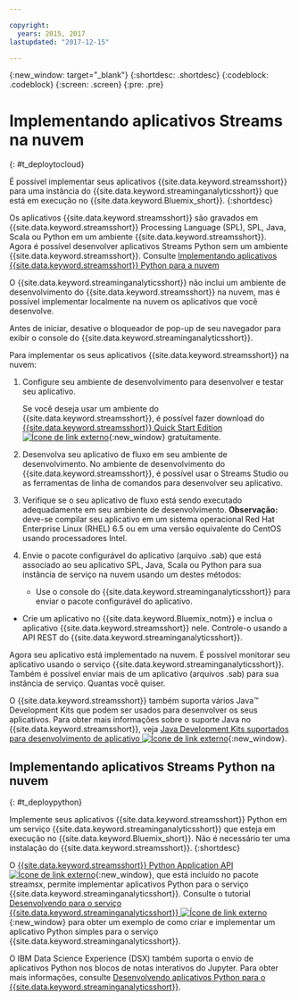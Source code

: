 ```yaml
---

copyright:
  years: 2015, 2017
lastupdated: "2017-12-15"

---
```


<!-- Attribute definitions -->
{:new_window: target="_blank"}
{:shortdesc: .shortdesc}
{:codeblock: .codeblock}
{:screen: .screen}
{:pre: .pre}

# Implementando aplicativos Streams na nuvem
{: #t_deploytocloud}

É possível implementar seus aplicativos {{site.data.keyword.streamsshort}} para uma instância do {{site.data.keyword.streaminganalyticsshort}} que está em execução no {{site.data.keyword.Bluemix_short}}.
{:shortdesc}

Os aplicativos {{site.data.keyword.streamsshort}} são gravados em {{site.data.keyword.streamsshort}} Processing Language (SPL), SPL, Java, Scala ou Python em um ambiente {{site.data.keyword.streamsshort}}. Agora é possível desenvolver aplicativos Streams Python sem um ambiente {{site.data.keyword.streamsshort}}. Consulte [Implementando aplicativos {{site.data.keyword.streamsshort}} Python para a nuvem](docs/services/StreamingAnalytics/t_deploytocloud.html#t_deploypython)


O {{site.data.keyword.streaminganalyticsshort}} não inclui um ambiente de desenvolvimento do {{site.data.keyword.streamsshort}} na nuvem, mas é
possível implementar localmente na nuvem os aplicativos que você desenvolve.

Antes de iniciar, desative o bloqueador de pop-up de seu navegador para exibir o console do {{site.data.keyword.streaminganalyticsshort}}.

Para implementar os seus aplicativos {{site.data.keyword.streamsshort}} na nuvem:

1. Configure seu ambiente de desenvolvimento para desenvolver e testar seu aplicativo.

	Se você deseja usar um ambiente do {{site.data.keyword.streamsshort}}, é possível fazer download do [{{site.data.keyword.streamsshort}} Quick Start Edition ![Ícone de link externo](../../icons/launch-glyph.svg "Ícone de link externo")](http://ibmstreams.github.io/streamsx.documentation/docs/4.2/qse-intro/){:new_window} gratuitamente.

2. Desenvolva seu aplicativo de fluxo em seu ambiente de desenvolvimento. No ambiente de desenvolvimento do {{site.data.keyword.streamsshort}}, é possível usar o Streams Studio ou as ferramentas de linha de comandos para desenvolver seu aplicativo.

3. Verifique se o seu aplicativo de fluxo está sendo executado adequadamente em seu ambiente de desenvolvimento.
**Observação:** deve-se compilar seu aplicativo em um sistema operacional Red Hat Enterprise Linux (RHEL) 6.5 ou em uma versão equivalente do CentOS usando processadores Intel.

4. Envie o pacote configurável do aplicativo (arquivo .sab) que está associado ao seu aplicativo SPL, Java, Scala ou Python para sua instância de serviço na nuvem usando um destes métodos:
	* Use o console do {{site.data.keyword.streaminganalyticsshort}} para enviar o pacote configurável do aplicativo.

  * Crie um aplicativo no {{site.data.keyword.Bluemix_notm}} e inclua o aplicativo {{site.data.keyword.streamsshort}} nele. Controle-o usando a API REST do {{site.data.keyword.streaminganalyticsshort}}.

Agora seu aplicativo está implementado na nuvem. É possível monitorar seu aplicativo usando o serviço {{site.data.keyword.streaminganalyticsshort}}. Também é possível enviar mais de um aplicativo (arquivos .sab) para sua instância de serviço. Quantas
você quiser.

O {{site.data.keyword.streamsshort}} também suporta vários Java™ Development Kits que podem ser usados
para desenvolver os seus aplicativos. Para obter mais informações sobre o suporte Java no {{site.data.keyword.streamsshort}}, veja [Java Development Kits suportados para desenvolvimento de aplicativo ![Ícone de link externo](../../icons/launch-glyph.svg "Ícone de link externo")](https://www.ibm.com/support/knowledgecenter/en/SSCRJU_4.2.1/com.ibm.streams.install.doc/doc/ibminfospherestreams-install-prerequisites-java-supported-sdks.html){:new_window}.

## Implementando aplicativos Streams Python na nuvem
{: #t_deploypython}

Implemente seus aplicativos {{site.data.keyword.streamsshort}} Python em um serviço {{site.data.keyword.streaminganalyticsshort}} que esteja em execução no {{site.data.keyword.Bluemix_short}}. Não é necessário ter uma instalação do {{site.data.keyword.streamsshort}}.
{:shortdesc}

O [{{site.data.keyword.streamsshort}} Python Application API ![Ícone de link externo](../../icons/launch-glyph.svg "Ícone de link externo")](http://ibmstreams.github.io/streamsx.documentation/docs/python/python-appapi-devguide/#50-api-features){:new_window}, que está incluído no pacote streamsx, permite implementar aplicativos Python para o serviço {{site.data.keyword.streaminganalyticsshort}}. Consulte o tutorial [Desenvolvendo para o serviço {{site.data.keyword.streaminganalyticsshort}} ![Ícone de link externo](../../icons/launch-glyph.svg "Ícone de link externo")](http://ibmstreams.github.io/streamsx.documentation/docs/python/1.6/python-appapi-devguide-2a/index.html){:new_window} para obter um exemplo de como criar e implementar um aplicativo Python simples para o serviço {{site.data.keyword.streaminganalyticsshort}}.

O IBM Data Science Experience (DSX) também suporta o envio de aplicativos Python nos blocos de notas interativos do Jupyter. Para obter mais informações, consulte [Desenvolvendo aplicativos Python para o {{site.data.keyword.streaminganalyticsshort}}](/docs/services/StreamingAnalytics/t_develop_apps_python.html).
